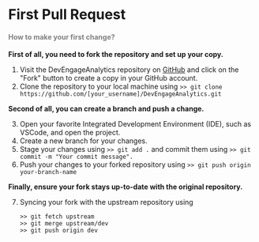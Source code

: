 <h1 id="firstpullrequest">First Pull Request</h1>

<h4 style="color: gray;">How to make your first change?</h4>

**First of all, you need to fork the repository and set up your copy.**

1. Visit the DevEngageAnalytics repository on [GitHub](https://github.com/MathPow/DevEngageAnalytics) and click on the "Fork" button to create a copy in your GitHub account.
2. Clone the repository to your local machine using
   `>> git clone https://github.com/[your_username]/DevEngageAnalytics.git`

**Second of all, you can create a branch and push a change.**

3. Open your favorite Integrated Development Environment (IDE), such as VSCode, and open the project.
4. Create a new branch for your changes.
5. Stage your changes using
   `>> git add .`
   and commit them using
   `>> git commit -m "Your commit message".`
6. Push your changes to your forked repository using
   `>> git push origin your-branch-name`

**Finally, ensure your fork stays up-to-date with the original repository.**

7. Syncing your fork with the upstream repository using

   ```
   >> git fetch upstream
   >> git merge upstream/dev
   >> git push origin dev
   ```
